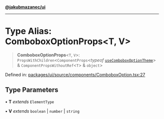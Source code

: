 [**@jakubmazanec/ui**](../README.md)

---

# Type Alias: ComboboxOptionProps\<T, V\>

> **ComboboxOptionProps**\<`T`, `V`\>: `PropsWithChildren`\<`ComponentProps`\<_typeof_
> [`useComboboxOptionTheme`](../functions/useComboboxOptionTheme.md)\> &
> `ComponentPropsWithoutRef`\<`T`\> & `object`\>

Defined in:
[packages/ui/source/components/ComboboxOption.tsx:27](https://github.com/jakubmazanec/tools/blob/7c5f40d811171692b72a47160bc33d644201b16a/packages/ui/source/components/ComboboxOption.tsx#L27)

## Type Parameters

• **T** _extends_ `ElementType`

• **V** _extends_ `boolean` \| `number` \| `string`
